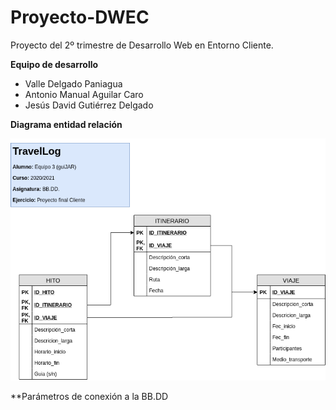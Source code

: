 # Proyecto-DWEC
Proyecto del 2º trimestre de Desarrollo Web en Entorno Cliente.

**Equipo de desarrollo**
- Valle Delgado Paniagua
- Antonio Manual Aguilar Caro
- Jesús David Gutiérrez Delgado


**Diagrama entidad relación**

![Diagrama E/R](/img/TravelLog.png "Diagrama E/R")

**Parámetros de conexión a la BB.DD

